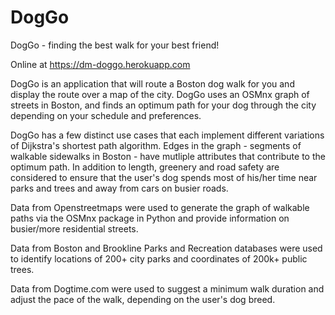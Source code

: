 # DogGo
DogGo - finding the best walk for your best friend!

Online at https://dm-doggo.herokuapp.com

DogGo is an application that will route a Boston dog walk for you and display the route over a map of the city. DogGo uses an OSMnx graph of streets in Boston, and finds an optimum path for your dog through the city depending on your schedule and preferences.

DogGo has a few distinct use cases that each implement different variations of Dijkstra's shortest path algorithm. Edges in the graph - segments of walkable sidewalks in Boston - have mutliple attributes that contribute to the optimum path. In addition to length, greenery and road safety are considered to ensure that the user's dog spends most of his/her time near parks and trees and away from cars on busier roads.

Data from Openstreetmaps were used to generate the graph of walkable paths via the OSMnx package in Python and provide information on busier/more residential streets.

Data from Boston and Brookline Parks and Recreation databases were used to identify locations of 200+ city parks and coordinates of 200k+ public trees.

Data from Dogtime.com were used to suggest a minimum walk duration and adjust the pace of the walk, depending on the user's dog breed.